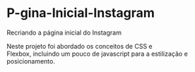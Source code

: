 # P-gina-Inicial-Instagram
Recriando a página inicial do Instagram

Neste projeto foi abordado os conceitos de CSS e  
Flexbox, incluindo  um pouco de javascript para a estilização  e posicionamento.


